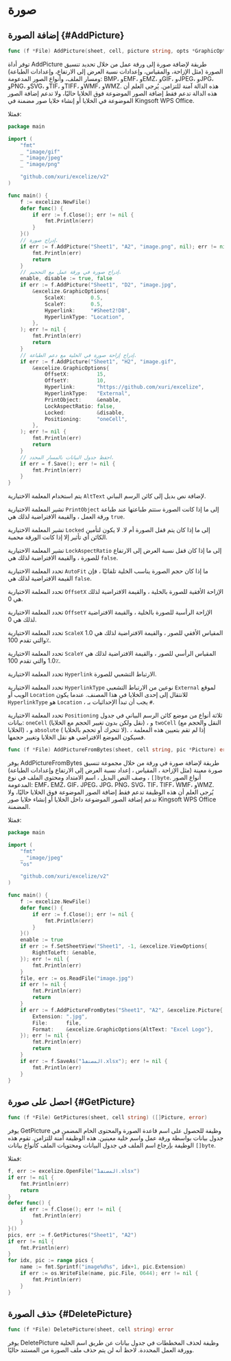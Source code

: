 # صورة

## إضافة الصورة {#AddPicture}

```go
func (f *File) AddPicture(sheet, cell, picture string, opts *GraphicOptions) error
```

توفر أداة AddPicture طريقة لإضافة صورة إلى ورقة عمل من خلال تحديد تنسيق الصورة (مثل الإزاحة، والمقياس، وإعدادات نسبة العرض إلى الارتفاع، وإعدادات الطباعة) ومسار الملف، وأنواع الصور المدعومة: BMP، وEMF، وEMZ، وGIF، وJPEG، وJPG، وPNG، وSVG، وTIF، وTIFF، وWMF، وWMZ. هذه الدالة آمنة للتزامن. يُرجى العلم أن هذه الدالة تدعم فقط إضافة الصور الموضوعة فوق الخلايا حاليًا، ولا تدعم إضافة الصور الموضوعة في الخلايا أو إنشاء خلايا صور مضمنة في Kingsoft WPS Office.

فمثلا:

```go
package main

import (
    "fmt"
    _ "image/gif"
    _ "image/jpeg"
    _ "image/png"

    "github.com/xuri/excelize/v2"
)

func main() {
    f := excelize.NewFile()
    defer func() {
        if err := f.Close(); err != nil {
            fmt.Println(err)
        }
    }()
    // إدراج صورة.
    if err := f.AddPicture("Sheet1", "A2", "image.png", nil); err != nil {
        fmt.Println(err)
        return
    }
    // إدراج صورة في ورقة عمل مع التحجيم.
    enable, disable := true, false
    if err := f.AddPicture("Sheet1", "D2", "image.jpg",
        &excelize.GraphicOptions{
            ScaleX:        0.5,
            ScaleY:        0.5,
            Hyperlink:     "#Sheet2!D8",
            HyperlinkType: "Location",
        },
    ); err != nil {
        fmt.Println(err)
        return
    }
    // إدراج إزاحة صورة في الخلية مع دعم الطباعة.
    if err := f.AddPicture("Sheet1", "H2", "image.gif",
        &excelize.GraphicOptions{
            OffsetX:         15,
            OffsetY:         10,
            Hyperlink:       "https://github.com/xuri/excelize",
            HyperlinkType:   "External",
            PrintObject:     &enable,
            LockAspectRatio: false,
            Locked:          &disable,
            Positioning:     "oneCell",
        },
    ); err != nil {
        fmt.Println(err)
        return
    }
    // احفظ جدول البيانات بالمسار المحدد.
    if err = f.Save(); err != nil {
        fmt.Println(err)
    }
}
```

يتم استخدام المعلمة الاختيارية `AltText` لإضافة نص بديل إلى كائن الرسم البياني.

تشير المعلمة الاختيارية `PrintObject` إلى ما إذا كانت الصورة ستتم طباعتها عند طباعة ورقة العمل ، والقيمة الافتراضية لذلك هي `true`.

تشير المعلمة الاختيارية `Locked` إلى ما إذا كان يتم قفل الصورة أم لا. لا يكون لتأمين الكائن أي تأثير إلا إذا كانت الورقة محمية.

تشير المعلمة الاختيارية `LockAspectRatio` إلى ما إذا كان قفل نسبة العرض إلى الارتفاع للصورة ، والقيمة الافتراضية لذلك هي `false`.

تحدد المعلمة الاختيارية `AutoFit` ما إذا كان حجم الصورة يناسب الخلية تلقائيًا ، فإن القيمة الافتراضية لذلك هي `false`.

تحدد المعلمة الاختيارية `OffsetX` الإزاحة الأفقية للصورة بالخلية ، والقيمة الافتراضية لذلك هي 0.

تحدد المعلمة الاختيارية `OffsetY` الإزاحة الرأسية للصورة بالخلية ، والقيمة الافتراضية لذلك هي 0.

تحدد المعلمة الاختيارية `ScaleX` المقياس الأفقي للصور ، والقيمة الافتراضية لذلك هي 1.0 والتي تقدم 100٪.

تحدد المعلمة الاختيارية `ScaleY` المقياس الرأسي للصور ، والقيمة الافتراضية لذلك هي 1.0 والتي تقدم 100٪.

تحدد المعلمة الاختيارية `Hyperlink` الارتباط التشعبي للصورة.

تحدد المعلمة الاختيارية `HyperlinkType` نوعين من الارتباط التشعبي `External` لموقع الويب أو `Location` للانتقال إلى إحدى الخلايا في هذا المصنف. عندما يكون `HyperlinkType` هو `Location` ، يجب أن تبدأ الإحداثيات بـ `#`.

تحدد المعلمة الاختيارية `Positioning` ثلاثة أنواع من موضع كائن الرسم البياني في جدول بيانات: `oneCell` (نقل ولكن بدون تغيير الحجم مع الخلايا) ، و `twoCell` (النقل والحجم مع الخلايا) ، و `absolute` ( لا تتحرك أو تحجم بالخلايا). إذا لم تقم بتعيين هذه المعلمة ، فسيكون الموضع الافتراضي هو نقل الخلايا وتغيير حجمها.

```go
func (f *File) AddPictureFromBytes(sheet, cell string, pic *Picture) error
```

يوفر AddPictureFromBytes طريقة لإضافة صورة في ورقة من خلال مجموعة تنسيق صورة معينة (مثل الإزاحة ، المقياس ، إعداد نسبة العرض إلى الارتفاع وإعدادات الطباعة) ، وصف النص البديل ، اسم الامتداد ومحتوى الملف في نوع `[]byte`. أنواع الصور المدعومة: EMF، EMZ، GIF، JPEG، JPG، PNG، SVG، TIF، TIFF، WMF، وWMZ. يُرجى العلم أن هذه الوظيفة تدعم فقط إضافة الصور الموضوعة فوق الخلايا حاليًا، ولا تدعم إضافة الصور الموضوعة داخل الخلايا أو إنشاء خلايا صور Kingsoft WPS Office المضمنة.

فمثلا:

```go
package main

import (
    "fmt"
    _ "image/jpeg"
    "os"

    "github.com/xuri/excelize/v2"
)

func main() {
    f := excelize.NewFile()
    defer func() {
        if err := f.Close(); err != nil {
            fmt.Println(err)
        }
    }()
    enable := true
    if err := f.SetSheetView("Sheet1", -1, &excelize.ViewOptions{
        RightToLeft: &enable,
    }); err != nil {
        fmt.Println(err)
    }
    file, err := os.ReadFile("image.jpg")
    if err != nil {
        fmt.Println(err)
        return
    }
    if err := f.AddPictureFromBytes("Sheet1", "A2", &excelize.Picture{
        Extension: ".jpg",
        File:      file,
        Format:    &excelize.GraphicOptions{AltText: "Excel Logo"},
    }); err != nil {
        fmt.Println(err)
        return
    }
    if err := f.SaveAs("المصنف1.xlsx"); err != nil {
        fmt.Println(err)
    }
}
```

## احصل على صورة {#GetPicture}

```go
func (f *File) GetPictures(sheet, cell string) ([]Picture, error)
```

يوفر GetPicture وظيفة للحصول على اسم قاعدة الصورة والمحتوى الخام المضمن في جدول بيانات بواسطة ورقة عمل واسم خلية معينين. هذه الوظيفة آمنة للتزامن. تقوم هذه الوظيفة بإرجاع اسم الملف في جدول البيانات ومحتويات الملف كأنواع بيانات `[]byte`.

فمثلا:

```go
f, err := excelize.OpenFile("المصنف1.xlsx")
if err != nil {
    fmt.Println(err)
    return
}
defer func() {
    if err := f.Close(); err != nil {
        fmt.Println(err)
    }
}()
pics, err := f.GetPictures("Sheet1", "A2")
if err != nil {
    fmt.Println(err)
}
for idx, pic := range pics {
    name := fmt.Sprintf("image%d%s", idx+1, pic.Extension)
    if err := os.WriteFile(name, pic.File, 0644); err != nil {
        fmt.Println(err)
    }
}
```

## حذف الصورة {#DeletePicture}

```go
func (f *File) DeletePicture(sheet, cell string) error
```

يوفر DeletePicture وظيفة لحذف المخططات في جدول بيانات عن طريق اسم الخلية وورقة العمل المحددة. لاحظ أنه لن يتم حذف ملف الصورة من المستند حاليًا.
